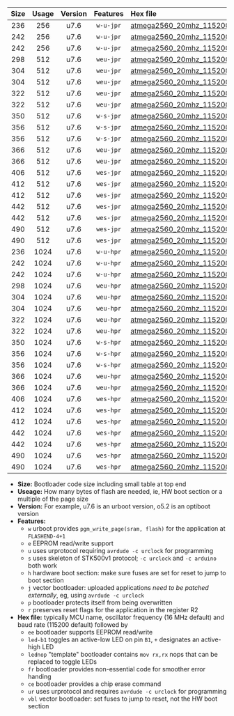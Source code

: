|Size|Usage|Version|Features|Hex file|
|:-:|:-:|:-:|:-:|:--|
|236|256|u7.6|`w-u-jpr`|[atmega2560_20mhz_115200bps_ur_vbl.hex](https://raw.githubusercontent.com/stefanrueger/urboot/main/atmega2560_20mhz_115200bps_ur_vbl.hex)|
|242|256|u7.6|`w-u-jpr`|[atmega2560_20mhz_115200bps_led+b7_ur_vbl.hex](https://raw.githubusercontent.com/stefanrueger/urboot/main/atmega2560_20mhz_115200bps_led+b7_ur_vbl.hex)|
|242|256|u7.6|`w-u-jpr`|[atmega2560_20mhz_115200bps_lednop_ur_vbl.hex](https://raw.githubusercontent.com/stefanrueger/urboot/main/atmega2560_20mhz_115200bps_lednop_ur_vbl.hex)|
|298|512|u7.6|`weu-jpr`|[atmega2560_20mhz_115200bps_ee_ur_vbl.hex](https://raw.githubusercontent.com/stefanrueger/urboot/main/atmega2560_20mhz_115200bps_ee_ur_vbl.hex)|
|304|512|u7.6|`weu-jpr`|[atmega2560_20mhz_115200bps_ee_led+b7_ur_vbl.hex](https://raw.githubusercontent.com/stefanrueger/urboot/main/atmega2560_20mhz_115200bps_ee_led+b7_ur_vbl.hex)|
|304|512|u7.6|`weu-jpr`|[atmega2560_20mhz_115200bps_ee_lednop_ur_vbl.hex](https://raw.githubusercontent.com/stefanrueger/urboot/main/atmega2560_20mhz_115200bps_ee_lednop_ur_vbl.hex)|
|322|512|u7.6|`weu-jpr`|[atmega2560_20mhz_115200bps_ee_led+b7_fr_ur_vbl.hex](https://raw.githubusercontent.com/stefanrueger/urboot/main/atmega2560_20mhz_115200bps_ee_led+b7_fr_ur_vbl.hex)|
|322|512|u7.6|`weu-jpr`|[atmega2560_20mhz_115200bps_ee_lednop_fr_ur_vbl.hex](https://raw.githubusercontent.com/stefanrueger/urboot/main/atmega2560_20mhz_115200bps_ee_lednop_fr_ur_vbl.hex)|
|350|512|u7.6|`w-s-jpr`|[atmega2560_20mhz_115200bps_vbl.hex](https://raw.githubusercontent.com/stefanrueger/urboot/main/atmega2560_20mhz_115200bps_vbl.hex)|
|356|512|u7.6|`w-s-jpr`|[atmega2560_20mhz_115200bps_led+b7_vbl.hex](https://raw.githubusercontent.com/stefanrueger/urboot/main/atmega2560_20mhz_115200bps_led+b7_vbl.hex)|
|356|512|u7.6|`w-s-jpr`|[atmega2560_20mhz_115200bps_lednop_vbl.hex](https://raw.githubusercontent.com/stefanrueger/urboot/main/atmega2560_20mhz_115200bps_lednop_vbl.hex)|
|366|512|u7.6|`weu-jpr`|[atmega2560_20mhz_115200bps_ee_led+b7_fr_ce_ur_vbl.hex](https://raw.githubusercontent.com/stefanrueger/urboot/main/atmega2560_20mhz_115200bps_ee_led+b7_fr_ce_ur_vbl.hex)|
|366|512|u7.6|`weu-jpr`|[atmega2560_20mhz_115200bps_ee_lednop_fr_ce_ur_vbl.hex](https://raw.githubusercontent.com/stefanrueger/urboot/main/atmega2560_20mhz_115200bps_ee_lednop_fr_ce_ur_vbl.hex)|
|406|512|u7.6|`wes-jpr`|[atmega2560_20mhz_115200bps_ee_vbl.hex](https://raw.githubusercontent.com/stefanrueger/urboot/main/atmega2560_20mhz_115200bps_ee_vbl.hex)|
|412|512|u7.6|`wes-jpr`|[atmega2560_20mhz_115200bps_ee_led+b7_vbl.hex](https://raw.githubusercontent.com/stefanrueger/urboot/main/atmega2560_20mhz_115200bps_ee_led+b7_vbl.hex)|
|412|512|u7.6|`wes-jpr`|[atmega2560_20mhz_115200bps_ee_lednop_vbl.hex](https://raw.githubusercontent.com/stefanrueger/urboot/main/atmega2560_20mhz_115200bps_ee_lednop_vbl.hex)|
|442|512|u7.6|`wes-jpr`|[atmega2560_20mhz_115200bps_ee_led+b7_fr_vbl.hex](https://raw.githubusercontent.com/stefanrueger/urboot/main/atmega2560_20mhz_115200bps_ee_led+b7_fr_vbl.hex)|
|442|512|u7.6|`wes-jpr`|[atmega2560_20mhz_115200bps_ee_lednop_fr_vbl.hex](https://raw.githubusercontent.com/stefanrueger/urboot/main/atmega2560_20mhz_115200bps_ee_lednop_fr_vbl.hex)|
|490|512|u7.6|`wes-jpr`|[atmega2560_20mhz_115200bps_ee_led+b7_fr_ce_vbl.hex](https://raw.githubusercontent.com/stefanrueger/urboot/main/atmega2560_20mhz_115200bps_ee_led+b7_fr_ce_vbl.hex)|
|490|512|u7.6|`wes-jpr`|[atmega2560_20mhz_115200bps_ee_lednop_fr_ce_vbl.hex](https://raw.githubusercontent.com/stefanrueger/urboot/main/atmega2560_20mhz_115200bps_ee_lednop_fr_ce_vbl.hex)|
|236|1024|u7.6|`w-u-hpr`|[atmega2560_20mhz_115200bps_ur.hex](https://raw.githubusercontent.com/stefanrueger/urboot/main/atmega2560_20mhz_115200bps_ur.hex)|
|242|1024|u7.6|`w-u-hpr`|[atmega2560_20mhz_115200bps_led+b7_ur.hex](https://raw.githubusercontent.com/stefanrueger/urboot/main/atmega2560_20mhz_115200bps_led+b7_ur.hex)|
|242|1024|u7.6|`w-u-hpr`|[atmega2560_20mhz_115200bps_lednop_ur.hex](https://raw.githubusercontent.com/stefanrueger/urboot/main/atmega2560_20mhz_115200bps_lednop_ur.hex)|
|298|1024|u7.6|`weu-hpr`|[atmega2560_20mhz_115200bps_ee_ur.hex](https://raw.githubusercontent.com/stefanrueger/urboot/main/atmega2560_20mhz_115200bps_ee_ur.hex)|
|304|1024|u7.6|`weu-hpr`|[atmega2560_20mhz_115200bps_ee_led+b7_ur.hex](https://raw.githubusercontent.com/stefanrueger/urboot/main/atmega2560_20mhz_115200bps_ee_led+b7_ur.hex)|
|304|1024|u7.6|`weu-hpr`|[atmega2560_20mhz_115200bps_ee_lednop_ur.hex](https://raw.githubusercontent.com/stefanrueger/urboot/main/atmega2560_20mhz_115200bps_ee_lednop_ur.hex)|
|322|1024|u7.6|`weu-hpr`|[atmega2560_20mhz_115200bps_ee_led+b7_fr_ur.hex](https://raw.githubusercontent.com/stefanrueger/urboot/main/atmega2560_20mhz_115200bps_ee_led+b7_fr_ur.hex)|
|322|1024|u7.6|`weu-hpr`|[atmega2560_20mhz_115200bps_ee_lednop_fr_ur.hex](https://raw.githubusercontent.com/stefanrueger/urboot/main/atmega2560_20mhz_115200bps_ee_lednop_fr_ur.hex)|
|350|1024|u7.6|`w-s-hpr`|[atmega2560_20mhz_115200bps.hex](https://raw.githubusercontent.com/stefanrueger/urboot/main/atmega2560_20mhz_115200bps.hex)|
|356|1024|u7.6|`w-s-hpr`|[atmega2560_20mhz_115200bps_led+b7.hex](https://raw.githubusercontent.com/stefanrueger/urboot/main/atmega2560_20mhz_115200bps_led+b7.hex)|
|356|1024|u7.6|`w-s-hpr`|[atmega2560_20mhz_115200bps_lednop.hex](https://raw.githubusercontent.com/stefanrueger/urboot/main/atmega2560_20mhz_115200bps_lednop.hex)|
|366|1024|u7.6|`weu-hpr`|[atmega2560_20mhz_115200bps_ee_led+b7_fr_ce_ur.hex](https://raw.githubusercontent.com/stefanrueger/urboot/main/atmega2560_20mhz_115200bps_ee_led+b7_fr_ce_ur.hex)|
|366|1024|u7.6|`weu-hpr`|[atmega2560_20mhz_115200bps_ee_lednop_fr_ce_ur.hex](https://raw.githubusercontent.com/stefanrueger/urboot/main/atmega2560_20mhz_115200bps_ee_lednop_fr_ce_ur.hex)|
|406|1024|u7.6|`wes-hpr`|[atmega2560_20mhz_115200bps_ee.hex](https://raw.githubusercontent.com/stefanrueger/urboot/main/atmega2560_20mhz_115200bps_ee.hex)|
|412|1024|u7.6|`wes-hpr`|[atmega2560_20mhz_115200bps_ee_led+b7.hex](https://raw.githubusercontent.com/stefanrueger/urboot/main/atmega2560_20mhz_115200bps_ee_led+b7.hex)|
|412|1024|u7.6|`wes-hpr`|[atmega2560_20mhz_115200bps_ee_lednop.hex](https://raw.githubusercontent.com/stefanrueger/urboot/main/atmega2560_20mhz_115200bps_ee_lednop.hex)|
|442|1024|u7.6|`wes-hpr`|[atmega2560_20mhz_115200bps_ee_led+b7_fr.hex](https://raw.githubusercontent.com/stefanrueger/urboot/main/atmega2560_20mhz_115200bps_ee_led+b7_fr.hex)|
|442|1024|u7.6|`wes-hpr`|[atmega2560_20mhz_115200bps_ee_lednop_fr.hex](https://raw.githubusercontent.com/stefanrueger/urboot/main/atmega2560_20mhz_115200bps_ee_lednop_fr.hex)|
|490|1024|u7.6|`wes-hpr`|[atmega2560_20mhz_115200bps_ee_led+b7_fr_ce.hex](https://raw.githubusercontent.com/stefanrueger/urboot/main/atmega2560_20mhz_115200bps_ee_led+b7_fr_ce.hex)|
|490|1024|u7.6|`wes-hpr`|[atmega2560_20mhz_115200bps_ee_lednop_fr_ce.hex](https://raw.githubusercontent.com/stefanrueger/urboot/main/atmega2560_20mhz_115200bps_ee_lednop_fr_ce.hex)|

- **Size:** Bootloader code size including small table at top end
- **Useage:** How many bytes of flash are needed, ie, HW boot section or a multiple of the page size
- **Version:** For example, u7.6 is an urboot version, o5.2 is an optiboot version
- **Features:**
  + `w` urboot provides `pgm_write_page(sram, flash)` for the application at `FLASHEND-4+1`
  + `e` EEPROM read/write support
  + `u` uses urprotocol requiring `avrdude -c urclock` for programming
  + `s` uses skeleton of STK500v1 protocol; `-c urclock` and `-c arduino` both work
  + `h` hardware boot section: make sure fuses are set for reset to jump to boot section
  + `j` vector bootloader: uploaded applications *need to be patched externally*, eg, using `avrdude -c urclock`
  + `p` bootloader protects itself from being overwritten
  + `r` preserves reset flags for the application in the register R2
- **Hex file:** typically MCU name, oscillator frequency (16 MHz default) and baud rate (115200 default) followed by
  + `ee` bootloader supports EEPROM read/write
  + `led-b1` toggles an active-low LED on pin `B1`, `+` designates an active-high LED
  + `lednop` "template" bootloader contains `mov rx,rx` nops that can be replaced to toggle LEDs
  + `fr` bootloader provides non-essential code for smoother error handing
  + `ce` bootloader provides a chip erase command
  + `ur` uses urprotocol and requires `avrdude -c urclock` for programming
  + `vbl` vector bootloader: set fuses to jump to reset, not the HW boot section
